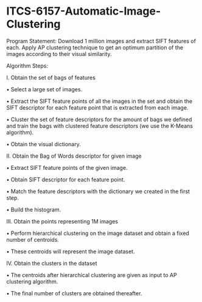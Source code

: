 # ITCS-6157-Automatic-Image-Clustering

Program Statement:
Download 1 million images and extract SIFT features of each. Apply AP clustering technique to get an optimum partition of the images according to their visual similarity.


Algorithm Steps:

I. Obtain the set of bags of features

• Select a large set of images.

• Extract the SIFT feature points of all the images in the set and obtain the SIFT descriptor
for each feature point that is extracted from each image.

• Cluster the set of feature descriptors for the amount of bags we defined and train the bags
with clustered feature descriptors (we use the K-Means algorithm).

• Obtain the visual dictionary.

II. Obtain the Bag of Words descriptor for given image

• Extract SIFT feature points of the given image.

• Obtain SIFT descriptor for each feature point.

• Match the feature descriptors with the dictionary we created in the first step.

• Build the histogram.

III. Obtain the points representing 1M images

• Perform hierarchical clustering on the image dataset and obtain a fixed number of
centroids.

• These centroids will represent the image dataset.

IV. Obtain the clusters in the dataset

• The centroids after hierarchical clustering are given as input to AP clustering algorithm.

• The final number of clusters are obtained thereafter.
